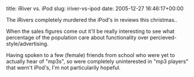 title: iRiver vs. iPod
slug: iriver-vs-ipod
date: 2005-12-27 16:46:17+00:00

The iRivers completely murdered the iPod's in reviews this christmas.. 

When the sales figures come out it'll be really interesting to see what percentage of the population care about functionality over percieved-style/advertising.

Having spoken to a few (female) friends from school who were yet to actually hear of "mp3s", so were completely uninterested in "mp3 players" that wern't iPod's, I'm not particularily hopeful.